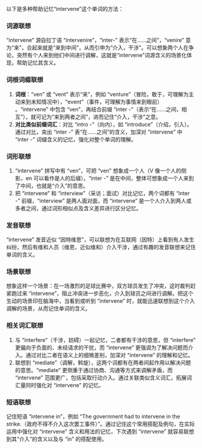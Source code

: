 以下是多种帮助记忆“intervene”这个单词的方法：

### 词源联想
“intervene” 源自拉丁语 “intervenire”，“inter-” 表示“在……之间”，“venire” 意为“来”，合起来就是“来到中间”，从而引申为“介入，干涉”。可以想象两个人在争论，突然有个人来到他们中间进行调解，这就是“intervene”词源含义的场景化体现，帮助记忆其含义。

### 词根词缀联想
1. **词根**：“ven” 或 “vent” 表示“来”，例如 “venture”（冒险，敢于，可理解为主动来到未知情况中），“event”（事件，可理解为事情来到眼前） 。“intervene” 中包含 “ven”，再结合前缀 “inter -”（表示“在……之间，相互”），就可记为“来到两者之间”，进而记住“介入，干涉”之意。
2. **对比类似前缀词汇**：对比 “intro -”（向内），如 “introduce”（介绍，引入）。通过对比，突出 “inter -” 表“在……之间”的含义，加深对 “intervene” 中 “inter -” 词缀含义的记忆，强化对整个单词的理解。

### 词形联想
1. “intervene” 拼写中有 “ven”，可把 “ven” 想象成一个人（V 像一个人的侧影，en 可以看作是人的后缀）。“inter -” 是在中间，整体可想象成一个人来到了中间，也就是“介入”的意思。
2. 把 “intervene” 和 “interview”（采访；面试）对比记忆，两个词都有 “inter -” 前缀，“interview” 是两人面对面，而 “intervene” 是一个人介入到两人或多者之间，通过词形相似点及含义差异进行区分记忆。

### 发音联想
“intervene” 发音近似 “因特维恩”，可以联想为在互联网（因特）上看到有人发生纠纷，然后有维和人员（维恩，近似维和）介入干涉，通过有趣的发音联想来记住单词的含义。

### 场景联想
想象这样一个场景：在一场激烈的足球比赛中，双方球员发生了冲突，这时裁判赶紧跑过来 “intervene”，阻止冲突进一步恶化，介入到球员之间进行调解。把这个生动的场景印在脑海中，当看到或听到 “intervene” 时，就能迅速联想到这个介入调解的场景，从而记住单词的含义。

### 相关词汇联想
1. 与 “interfere”（干涉，妨碍）一起记忆，二者都有干涉的意思，但 “interfere” 更偏向于负面的、未经请求的干扰，而 “intervene” 更强调为了解决问题而介入。通过对比二者在语义上的细微差别，加深对 “intervene” 的理解和记忆。
2. 联想到 “mediate”（调解，斡旋），这两个词都有在两者间起作用以解决问题的意思。“mediate” 更侧重于通过协商、沟通等方式来调解矛盾，而 “intervene” 范围更广，包括采取行动介入。通过关联类似含义词汇，拓展词汇量同时强化对 “intervene” 的记忆。

### 短语联想
记住短语 “intervene in”，例如 “The government had to intervene in the strike.（政府不得不介入这次罢工事件）”。通过记住这个常用搭配及例句，在实际运用中强化对 “intervene” 含义和用法的记忆，下次遇到 “intervene” 就容易联想到其“介入”的含义以及与 “in” 的搭配使用。 